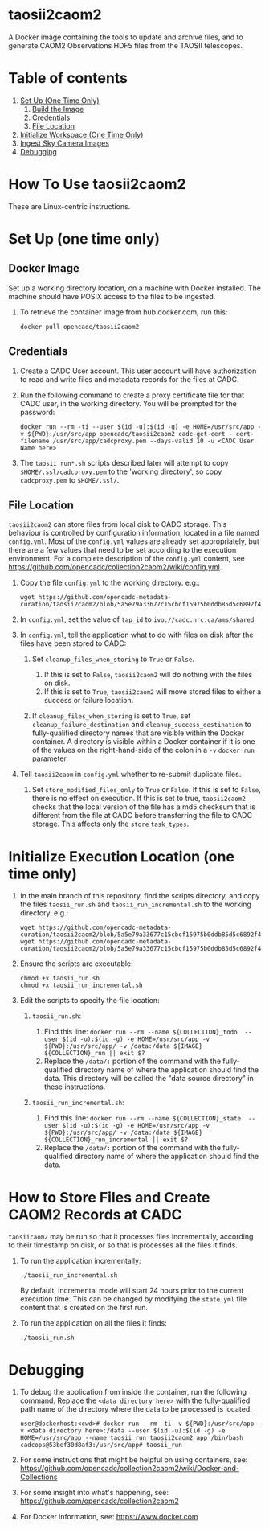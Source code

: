 # taosii2caom2
A Docker image containing the tools to update and archive files, and to generate CAOM2 Observations HDF5 files from the TAOSII telescopes.

# Table of contents
1. [Set Up (One Time Only)](#set_up)
    1. [Build the Image](#build)
    1. [Credentials](#creds)
    1. [File Location](#working_dir)
1. [Initialize Workspace (One Time Only)](#initialize)
1. [Ingest Sky Camera Images](#taosii_run)
1. [Debugging](#debugging)


# How To Use taosii2caom2

These are Linux-centric instructions.

# Set Up (one time only) <a name="set_up"></a>

## Docker Image <a name="build"></a>

Set up a working directory location, on a machine with Docker installed. The machine should have POSIX access to the files to be ingested.

1. To retrieve the container image from hub.docker.com, run this:

   ```
   docker pull opencadc/taosii2caom2
   ```

## Credentials <a name="creds"></a>

1. Create a CADC User account. This user account will have authorization to read and write files and metadata records for the files at CADC.

1. Run the following command to create a proxy certificate file for that CADC user, in the working directory. You will be prompted for the password:

   ```
   docker run --rm -ti --user $(id -u):$(id -g) -e HOME=/usr/src/app -v ${PWD}:/usr/src/app opencadc/taosii2caom2 cadc-get-cert --cert-filename /usr/src/app/cadcproxy.pem --days-valid 10 -u <CADC User Name here>
   ```

1. The `taosii_run*.sh` scripts described later will attempt to copy `$HOME/.ssl/cadcproxy.pem` to the 'working directory', so copy `cadcproxy.pem` to `$HOME/.ssl/`. 

## File Location <a name="working_dir"></a>

`taosii2caom2` can store files from local disk to CADC storage. This behaviour is controlled by configuration
information, located in a file named `config.yml`. Most of the `config.yml` values are already set appropriately, but there are a few values that need to be
set according to the execution environment. For a complete description of the `config.yml` content, see
https://github.com/opencadc/collection2caom2/wiki/config.yml.

1. Copy the file `config.yml` to the working directory. e.g.:

   ```
   wget https://github.com/opencadc-metadata-curation/taosii2caom2/blob/5a5e79a33677c15cbcf15975b0ddb85d5c6892f4/config/config.yml
   ```
1. In `config.yml`, set the value of `tap_id` to `ivo://cadc.nrc.ca/ams/shared`

1. In `config.yml`, tell the application what to do with files on disk after the files have been stored to CADC:

   1. Set `cleanup_files_when_storing` to `True` or `False`. 
       1. If this is set to `False`, `taosii2caom2` will do nothing with the files on disk.
       1. If this is set to `True`, `taosii2caom2` will move stored files to either a success or failure location.

   2. If `cleanup_files_when_storing` is set to `True`, set `cleanup_failure_destination`  and `cleanup_success_destination` to fully-qualified directory names that are visible within the Docker container. A directory is visible within a Docker container if it
      is one of the values on the right-hand-side of the colon in a `-v` `docker run` parameter.

1. Tell `taosii2caom` in `config.yml` whether to re-submit duplicate files.
   1. Set `store_modified_files_only` to `True` or `False`. If this is set to `False`, there is no effect on execution. If this is set to true, `taosii2caom2`
      checks that the local version of the file has a md5 checksum that is different from the file at CADC before transferring the file to CADC storage. This affects only the `store` `task_types`.


# Initialize Execution Location (one time only) <a name="initialize"></a>

1. In the main branch of this repository, find the scripts directory, and copy the files `taosii_run.sh`  and `taosii_run_incremental.sh` to the working directory. e.g.:

   ```
   wget https://github.com/opencadc-metadata-curation/taosii2caom2/blob/5a5e79a33677c15cbcf15975b0ddb85d5c6892f4/scripts/taosii_run.sh
   wget https://github.com/opencadc-metadata-curation/taosii2caom2/blob/5a5e79a33677c15cbcf15975b0ddb85d5c6892f4/scripts/taosii_run_incremental.sh
   ```

1. Ensure the scripts are executable:

   ```
   chmod +x taosii_run.sh
   chmod +x taosii_run_incremental.sh
   ```

1. Edit the scripts to specify the file location:

   1. `taosii_run.sh`:
      1. Find this line: `docker run --rm --name ${COLLECTION}_todo  --user $(id -u):$(id -g) -e HOME=/usr/src/app -v ${PWD}:/usr/src/app/ -v /data:/data ${IMAGE} ${COLLECTION}_run || exit $?`
      2. Replace the `/data/:` portion of the command with the fully-qualified directory name of where the application should find the data. This directory will be called the "data source directory" in these instructions. 

   1. `taosii_run_incremental.sh`:
      1. Find this line: `docker run --rm --name ${COLLECTION}_state  --user $(id -u):$(id -g) -e HOME=/usr/src/app -v ${PWD}:/usr/src/app/ -v /data:/data ${IMAGE} ${COLLECTION}_run_incremental || exit $?`
      2. Replace the `/data/:` portion of the command with the fully-qualified directory name of where the application should find the data.

# How to Store Files and Create CAOM2 Records at CADC <a name="taosii_run"></a>

`taosiicaom2` may be run so that it processes files incrementally, according to their timestamp on disk, or so that is processes all the files it finds.

1. To run the application incrementally:

   ```
   ./taosii_run_incremental.sh
   ```
   By default, incremental mode will start 24 hours prior to the current execution time. This can be changed by modifying the `state.yml` file content that is created on the first run.

1. To run the application on all the files it finds:

    ```
    ./taosii_run.sh
    ```

# Debugging <a name="debugging"></a>

1. To debug the application from inside the container, run the following command. Replace the `<data directory here>` with the fully-qualified path name of the directory where the data to be processed is located.

   ```
   user@dockerhost:<cwd># docker run --rm -ti -v ${PWD}:/usr/src/app -v <data directory here>:/data --user $(id -u):$(id -g) -e HOME=/usr/src/app --name taosii_run taosii2caom2_app /bin/bash
   cadcops@53bef30d8af3:/usr/src/app# taosii_run
   ```

1. For some instructions that might be helpful on using containers, see:
   https://github.com/opencadc/collection2caom2/wiki/Docker-and-Collections

1. For some insight into what's happening, see: https://github.com/opencadc/collection2caom2

1. For Docker information, see: https://www.docker.com
